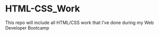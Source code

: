 # HTML-CSS_Work
This repo will include all HTML/CSS work that I've done during my Web Developer Bootcamp

